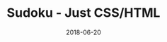 ---
title: 'Sudoku - Just CSS/HTML'
description: 'Complete a sudoku puzzle without Javascript or server-side interaction.'
gametype: 'hard'
gameid: 23
date: 2018-06-20
tags: []
draft: false
type: 'games'
num19: [{'idx':1,'arr1':[1,2,3,4,5,6,7,8,9],'arr2':[1,2,3,4,5,6,7,8,9]},{'idx':2,'arr1':[1,2,3,4,5,6,7,8,9],'arr2':[1,2,3,4,5,6,7,8,9]},{'idx':3,'arr1':[1,2,3,4,5,6,7,8,9],'arr2':[1,2,3,4,5,6,7,8,9]},{'idx':4,'arr1':[1,2,3,4,5,6,7,8,9],'arr2':[1,2,3,4,5,6,7,8,9]},{'idx':5,'arr1':[1,2,3,4,5,6,7,8,9],'arr2':[1,2,3,4,5,6,7,8,9]},{'idx':6,'arr1':[1,2,3,4,5,6,7,8,9],'arr2':[1,2,3,4,5,6,7,8,9]},{'idx':7,'arr1':[1,2,3,4,5,6,7,8,9],'arr2':[1,2,3,4,5,6,7,8,9]},{'idx':8,'arr1':[1,2,3,4,5,6,7,8,9],'arr2':[1,2,3,4,5,6,7,8,9]},{'idx':9,'arr1':[1,2,3,4,5,6,7,8,9],'arr2':[1,2,3,4,5,6,7,8,9]}]
puzzle: [[0, 0, 7, 9, 0, 0, 1, 0, 0], [0, 0, 0, 8, 0, 3, 4, 0, 0], [0, 8, 0, 0, 0, 0, 0, 2, 3], [0, 9, 1, 0, 0, 8, 0, 0, 0], [2, 0, 0, 0, 0, 0, 0, 8, 0], [0, 3, 6, 0, 0, 5, 0, 0, 0], [0, 4, 0, 0, 0, 0, 0, 6, 1], [0, 0, 0, 1, 0, 6, 9, 0, 0], [0, 0, 9, 5, 0, 0, 8, 0, 0]]
layout: 'sudokucssstatic'
---